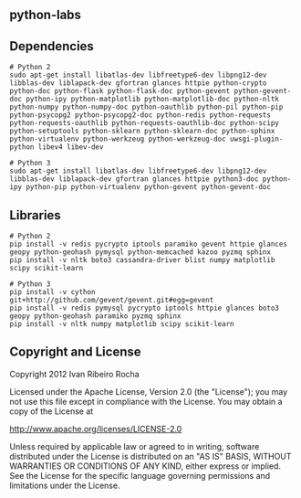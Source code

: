 python-labs
-----------

Dependencies
-----------

```shell
# Python 2
sudo apt-get install libatlas-dev libfreetype6-dev libpng12-dev libblas-dev liblapack-dev gfortran glances httpie python-crypto python-doc python-flask python-flask-doc python-gevent python-gevent-doc python-ipy python-matplotlib python-matplotlib-doc python-nltk python-numpy python-numpy-doc python-oauthlib python-pil python-pip python-psycopg2 python-psycopg2-doc python-redis python-requests python-requests-oauthlib python-requests-oauthlib-doc python-scipy python-setuptools python-sklearn python-sklearn-doc python-sphinx python-virtualenv python-werkzeug python-werkzeug-doc uwsgi-plugin-python libev4 libev-dev

# Python 3
sudo apt-get install libatlas-dev libfreetype6-dev libpng12-dev libblas-dev liblapack-dev gfortran glances httpie python3-doc python-ipy python-pip python-virtualenv python-gevent python-gevent-doc
```

Libraries
-----------

```shell
# Python 2
pip install -v redis pycrypto iptools paramiko gevent httpie glances geopy python-geohash pymysql python-memcached kazoo pyzmq sphinx 
pip install -v nltk boto3 cassandra-driver blist numpy matplotlib scipy scikit-learn

# Python 3
pip install -v cython git+http://github.com/gevent/gevent.git#egg=gevent
pip install -v redis pymysql pycrypto iptools httpie glances boto3 geopy python-geohash paramiko pyzmq sphinx
pip install -v nltk numpy matplotlib scipy scikit-learn
```

Copyright and License
---------------------
Copyright 2012 Ivan Ribeiro Rocha

Licensed under the Apache License, Version 2.0 (the "License");
you may not use this file except in compliance with the License.
You may obtain a copy of the License at

   http://www.apache.org/licenses/LICENSE-2.0

Unless required by applicable law or agreed to in writing, software
distributed under the License is distributed on an "AS IS" BASIS,
WITHOUT WARRANTIES OR CONDITIONS OF ANY KIND, either express or implied.
See the License for the specific language governing permissions and
limitations under the License.

[Python]: http://python.org/
